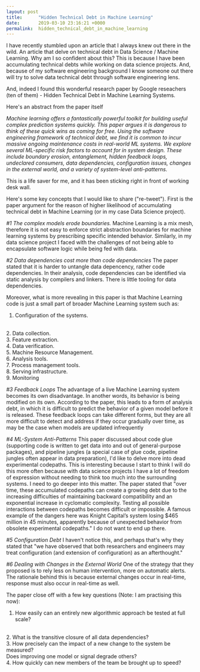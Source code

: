 ```yaml
---
layout: post
title:      "Hidden Technical Debt in Machine Learning"
date:       2019-03-10 23:16:21 +0000
permalink:  hidden_technical_debt_in_machine_learning
---
```


I have recently stumbled upon an article that I always knew out there in the wild. An article that delve on technical debt in Data Science / Machine Learning. Why am I so confident about this? This is because I have been accumulating technical debts while working on data science projects. And, because of my software engineering background I know someone out there will try to solve data technical debt through software engineering lens. 

And, indeed I found this wonderful research paper by Google reseachers (ten of them) - Hidden Technical Debt in Machine Learning Systems.


Here's an abstract from the paper itself

*Machine learning offers a fantastically powerful toolkit for building useful complex prediction systems quickly. This paper argues it is dangerous to think of these quick wins as coming for free. Using the software engineering framework of technical debt, we find it is common to incur massive ongoing maintenance costs in real-world ML systems. We explore several ML-specific risk factors to account for in system design. These include boundary erosion, entanglement, hidden feedback loops, undeclared consumers, data dependencies, configuration issues, changes in the external world, and a variety of system-level anti-patterns.*

This is a life saver for me, and it has been sticking right in front of working desk wall.

Here's some key concepts that I would like to share ("re-tweet"). First is the paper argument for the reason of higher likelihood of accumulating technical debt in Machine Learning (or in my case Data Science project).

*#1 The complex models erode boundaries.*
Machine Learning is a mix mesh, therefore it is not easy to enforce strict abstraction boundaries for machine learning systems by prescribing specific intended behavior. Similarly, in my data science project I faced with the challenges of not being able to encapsulate software logic while being fed with data.

*#2 Data dependencies cost more than code dependencies*
The paper stated that it is harder to untangle data depencency, rather code dependencies. In their analysis, code dependencies can be identified via static analysis by compilers and linkers. There is little tooling for data dependencies.

Moreover, what is more revealing in this paper is that Machine Learning code is just a small part of broader Machine Learning system such as:
<br>
1. Configuration of the systems.
<br>
2.  Data collection.
<br>
3. Feature extraction.
<br>
4. Data verification.
<br>
5. Machine Resource Management.
<br>
6. Analysis tools.
<br>
7. Process management tools.
<br>
8. Serving infrastructure.
<br>
9. Monitoring
<br>

*#3 Feedback Loops*
The advantage of a live Machine Learning system becomes its own disadvantage. In another words, its behavior is being modified on its own. According to the paper, this leads to a form of analysis debt, in which it is difficult to predict the behavior of a given model before it is released. These feedback loops can take different forms, but they are all more difficult to detect and address if they occur gradually over time, as may be the case when models are updated infrequently

*#4 ML-System Anti-Patterns*
This paper discussed about code glue (supporting code is written to get data into and out of general-purpose packages), and pipeline jungles (a special case of glue code, pipeline jungles often appear in data preparation), I'd like to delve more into dead experimental codepaths. This is interesting because I start to think I will do this more often because with data science projects I have a lot of freedom of expression without needing to think too much into the surrounding systems. I need to go deeper into this matter. The paper stated that "over time, these accumulated codepaths can create a growing debt due to the increasing difficulties of maintaining backward compatibility
and an exponential increase in cyclomatic complexity. Testing all possible interactions between codepaths becomes difficult or impossible. A famous example of the dangers here was Knight Capital’s system losing $465 million in 45 minutes, apparently because of unexpected behavior from obsolete experimental codepaths." I do not want to end up there. 

*#5 Configuration Debt*
I haven't notice this, and perhaps that's why they stated that "we have observed that both researchers and engineers may treat configuration (and extension of configuration) as an afterthought."

*#6 Dealing with Changes in the External World*
One of the strategy that they proposed is to rely less on human intervention, more on automatic alerts. The rationale behind this is because external changes occur in real-time, response must also occur in real-time as well. 

The paper close off with a few key questions (Note: I am practising this now):
<br>
1. How easily can an entirely new algorithmic approach be tested at full scale?
<br>
2. What is the transitive closure of all data dependencies?
<br>
3. How precisely can the impact of a new change to the system be measured?
<br>
Does improving one model or signal degrade others?
<br>
4. How quickly can new members of the team be brought up to speed?



















